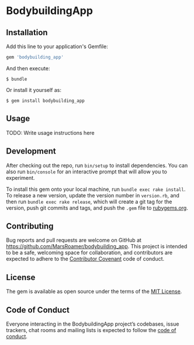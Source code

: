 # BodybuildingApp


## Installation

Add this line to your application's Gemfile:

```ruby
gem 'bodybuilding_app'
```

And then execute:

    $ bundle

Or install it yourself as:

    $ gem install bodybuilding_app

## Usage

TODO: Write usage instructions here

## Development

After checking out the repo, run `bin/setup` to install dependencies. You can also run `bin/console` for an interactive prompt that will allow you to experiment.

To install this gem onto your local machine, run `bundle exec rake install`. To release a new version, update the version number in `version.rb`, and then run `bundle exec rake release`, which will create a git tag for the version, push git commits and tags, and push the `.gem` file to [rubygems.org](https://rubygems.org).

## Contributing

Bug reports and pull requests are welcome on GitHub at https://github.com/MarsRoamer/bodybuilding_app. This project is intended to be a safe, welcoming space for collaboration, and contributors are expected to adhere to the [Contributor Covenant](http://contributor-covenant.org) code of conduct.

## License

The gem is available as open source under the terms of the [MIT License](https://opensource.org/licenses/MIT).

## Code of Conduct

Everyone interacting in the BodybuildingApp project’s codebases, issue trackers, chat rooms and mailing lists is expected to follow the [code of conduct](https://github.com/MarsRoamer/bodybuilding_app/blob/master/CODE_OF_CONDUCT.md).
